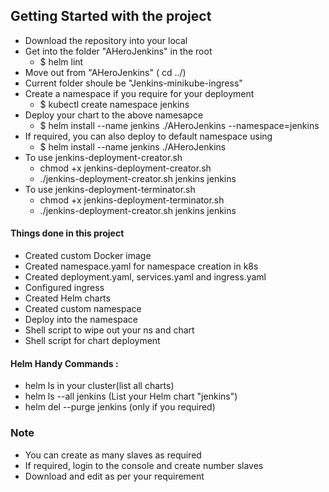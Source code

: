 
## Getting Started with the project ##

* Download the repository into your local
* Get into the folder "AHeroJenkins" in the root
   * $ helm lint
* Move out from "AHeroJenkins" ( cd ../)
* Current folder shoule be "Jenkins-minikube-ingress"
* Create a namespace if you require for your deployment
   * $ kubectl create namespace jenkins
* Deploy your chart to the above namesapce
   * $ helm install --name jenkins ./AHeroJenkins --namespace=jenkins
* If required, you can also deploy to default namespace using
   * $ helm install --name jenkins ./AHeroJenkins
* To use jenkins-deployment-creator.sh
    * chmod +x jenkins-deployment-creator.sh
    * ./jenkins-deployment-creator.sh jenkins jenkins
* To use jenkins-deployment-terminator.sh
    * chmod +x jenkins-deployment-terminator.sh
    * ./jenkins-deployment-creator.sh jenkins jenkins
    
#### Things done in this project ####
* Created custom Docker image
* Created namespace.yaml for namespace creation in k8s
* Created deployment.yaml, services.yaml and ingress.yaml
* Configured ingress
* Created Helm charts
* Created custom namespace
* Deploy into the namespace
* Shell script to wipe out your ns and chart
* Shell script for chart deployment

#### Helm Handy Commands : ####
* helm ls in your cluster(list all charts)
* helm ls --all jenkins (List your Helm chart "jenkins")
* helm del --purge jenkins (only if you required)

### Note ###
* You can create as many slaves as required
* If required, login to the console and create number slaves
* Download and edit as per your requirement
